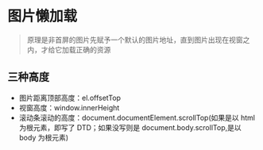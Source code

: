 # 图片懒加载

> 原理是非首屏的图片先赋予一个默认的图片地址，直到图片出现在视窗之内，才给它加载正确的资源

## 三种高度

- 图片距离顶部高度：el.offsetTop
- 视窗高度：window.innerHeight
- 滚动条滚动的高度：document.documentElement.scrollTop(如果是以 html 为根元素，即写了 DTD；如果没写则是 document.body.scrollTop,是以 body 为根元素)
